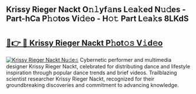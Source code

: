 ## Krissy Rieger Nackt O𝚗𝚕yf𝚊ns L𝚎a𝚔ed N𝚞𝚍es - Part-hCa P𝚑𝚘tos Vi𝚍𝚎o - H𝚘𝚝 Part L𝚎a𝚔s 8LKdS

# <h2><a href="http://kf5evrs.oniu.top/?m=Krissy+Rieger+Nackt">🔗👉 🔴 Krissy Rieger Nackt P𝚑ot𝚘𝚜 V𝚒d𝚎o</a></h2>

[![Krissy Rieger Nackt Nu𝚍e𝚜](https://i.imgur.com/0qMVB7G.gif)](http://kf5evrs.oniu.top/?m=Krissy+Rieger+Nackt)
Cybernetic performer and multimedia designer Krissy Rieger Nackt, celebrated for distributing dance and lifestyle inspiration through popular dance trends and brief videos. Trailblazing scientist researcher Krissy Rieger Nackt, recognized for their groundbreaking discoveries and commitment to advancing knowledge.  
